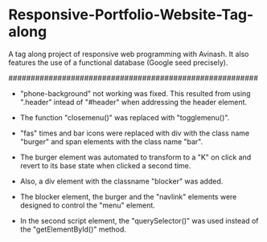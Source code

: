 # Responsive-Portfolio-Website-Tag-along
A tag along project of responsive web programming with Avinash. It also features the use of a functional database (Google seed precisely).

########################################################

* "phone-background" not working was fixed. This resulted from using ".header" intead of "#header" when addressing the header element.

* The function "closemenu()" was replaced with "togglemenu()".

* "fas"  times and bar icons were replaced with div with the class name "burger" and span elements with the class name "bar".

* The burger element was automated to transform to a "K" on click and revert to its base state when clicked a second time.

* Also, a div element with the classname "blocker" was added.

* The blocker element, the burger and the "navlink" elements were designed to control the "menu" element.

* In the second script element, the "querySelector()" was used instead of the "getElementById()" method.
